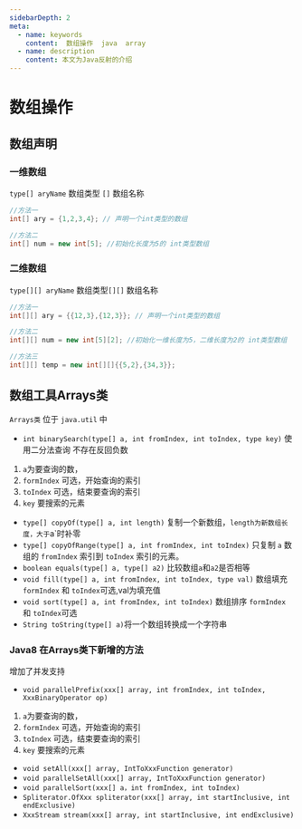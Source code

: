 ```yaml
---
sidebarDepth: 2
meta:
  - name: keywords
    content:  数组操作  java  array
  - name: description
    content: 本文为Java反射的介绍
---
```


# 数组操作 


## 数组声明

### 一维数组

`type[] aryName` 数组类型 `[]` 数组名称

```java
//方法一
int[] ary = {1,2,3,4}; // 声明一个int类型的数组

//方法二
int[] num = new int[5]; //初始化长度为5的 int类型数组 
```


### 二维数组

`type[][] aryName` 数组类型`[][]` 数组名称

```java
//方法一
int[][] ary = {{12,3},{12,3}}; // 声明一个int类型的数组

//方法二
int[][] num = new int[5][2]; //初始化一维长度为5，二维长度为2的 int类型数组 

//方法三
int[][] temp = new int[][]{{5,2},{34,3}};
```


## 数组工具Arrays类

`Arrays类` 位于 `java.util` 中

- `int binarySearch(type[] a, int fromIndex, int toIndex, type key)` 使用二分法查询 不存在反回负数

1. `a`为要查询的数，
2. `formIndex` 可选，开始查询的索引 
3. `toIndex` 可选，结束要查询的索引 
3. `key` 要搜索的元素 

- `type[] copyOf(type[] a, int length)` 复制一个新数组，`length为新数组长度，大于`a`时补零
- `type[] copyOfRange(type[] a, int fromIndex, int toIndex)` 只复制 `a` 数组的 `fromIndex` 索引到 `toIndex` 索引的元素。
- `boolean equals(type[] a, type[] a2)` 比较数组`a`和`a2`是否相等
- `void fill(type[] a, int fromIndex, int toIndex, type val)` 数组填充 `formIndex` 和 `toIndex`可选,val为填充值
- `void sort(type[] a, int fromIndex, int toIndex)` 数组排序 `formIndex` 和 `toIndex`可选
- `String toString(type[] a)`将一个数组转换成一个字符串


### Java8 在Arrays类下新增的方法

增加了并发支持

- `void parallelPrefix(xxx[] array, int fromIndex, int toIndex, XxxBinaryOperator op)`

1. `a`为要查询的数，
2. `formIndex` 可选，开始查询的索引 
3. `toIndex` 可选，结束要查询的索引 
3. `key` 要搜索的元素 

- `void setAll(xxx[] array, IntToXxxFunction generator)`
- `void parallelSetAll(xxx[] array, IntToXxxFunction generator)`
- `void parallelSort(xxx[] a，int fromIndex, int toIndex)`
- `Spliterator.OfXxx spliterator(xxx[] array, int startInclusive, int endExclusive)`
- `XxxStream stream(xxx[] array, int startInclusive, int endExclusive)`

